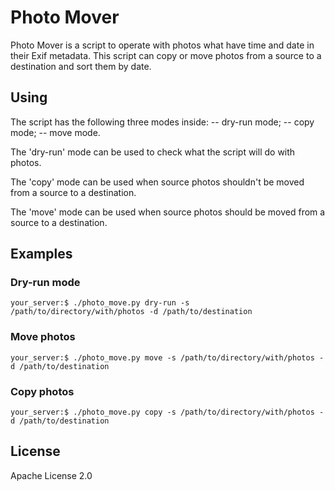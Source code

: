Photo Mover
===========

Photo Mover is a script to operate with photos what have time and date in their
Exif metadata. This script can copy or move photos from a source to a destination
and sort them by date.


Using
-----

The script has the following three modes inside:
 -- dry-run mode;
 -- copy mode;
 -- move mode.

The 'dry-run' mode can be used to check what the script will do with photos.

The 'copy' mode can be used when source photos shouldn't be moved from a source
to a destination.

The 'move' mode can be used when source photos should be moved from a source
to a destination.


Examples
--------

### Dry-run mode

```
your_server:$ ./photo_move.py dry-run -s /path/to/directory/with/photos -d /path/to/destination
```

### Move photos

```
your_server:$ ./photo_move.py move -s /path/to/directory/with/photos -d /path/to/destination
```

### Copy photos

```
your_server:$ ./photo_move.py copy -s /path/to/directory/with/photos -d /path/to/destination
```


License
-------
Apache License 2.0
